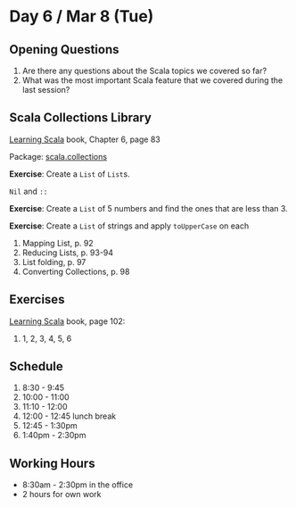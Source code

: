 # Day 6 / Mar 8 (Tue)

## Opening Questions

1. Are there any questions about the Scala topics we covered so far?
1. What was the most important Scala feature that we covered during the last session?

## Scala Collections Library

[Learning Scala](https://www.oreilly.com/library/view/learning-scala/9781449368814/) book, Chapter 6, page 83

Package: [scala.collections](https://www.scala-lang.org/api/2.13.8/scala/collection/index.html)

**Exercise**: Create a `List` of `List`s.

`Nil` and `::`

**Exercise**: Create a `List` of 5 numbers and find the ones that are less than 3.

**Exercise**: Create a `List` of strings and apply `toUpperCase` on each

1. Mapping List, p. 92
1. Reducing Lists, p. 93-94
1. List folding, p. 97
1. Converting Collections, p. 98

## Exercises

[Learning Scala](https://www.oreilly.com/library/view/learning-scala/9781449368814/) book, page 102:

1. 1, 2, 3, 4, 5, 6

## Schedule

1. 8:30 - 9:45
1. 10:00 - 11:00
1. 11:10 - 12:00
1. 12:00 - 12:45 lunch break
1. 12:45 - 1:30pm
1. 1:40pm - 2:30pm

## Working Hours

* 8:30am - 2:30pm in the office
* 2 hours for own work
